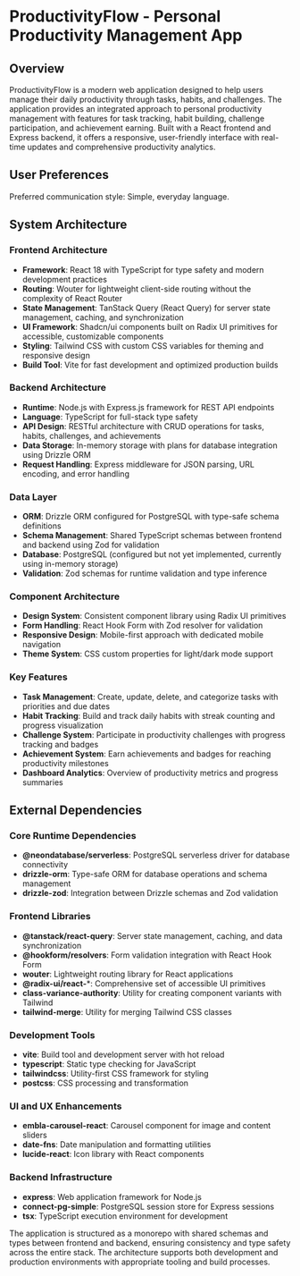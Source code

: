 # ProductivityFlow - Personal Productivity Management App

## Overview

ProductivityFlow is a modern web application designed to help users manage their daily productivity through tasks, habits, and challenges. The application provides an integrated approach to personal productivity management with features for task tracking, habit building, challenge participation, and achievement earning. Built with a React frontend and Express backend, it offers a responsive, user-friendly interface with real-time updates and comprehensive productivity analytics.

## User Preferences

Preferred communication style: Simple, everyday language.

## System Architecture

### Frontend Architecture
- **Framework**: React 18 with TypeScript for type safety and modern development practices
- **Routing**: Wouter for lightweight client-side routing without the complexity of React Router
- **State Management**: TanStack Query (React Query) for server state management, caching, and synchronization
- **UI Framework**: Shadcn/ui components built on Radix UI primitives for accessible, customizable components
- **Styling**: Tailwind CSS with custom CSS variables for theming and responsive design
- **Build Tool**: Vite for fast development and optimized production builds

### Backend Architecture
- **Runtime**: Node.js with Express.js framework for REST API endpoints
- **Language**: TypeScript for full-stack type safety
- **API Design**: RESTful architecture with CRUD operations for tasks, habits, challenges, and achievements
- **Data Storage**: In-memory storage with plans for database integration using Drizzle ORM
- **Request Handling**: Express middleware for JSON parsing, URL encoding, and error handling

### Data Layer
- **ORM**: Drizzle ORM configured for PostgreSQL with type-safe schema definitions
- **Schema Management**: Shared TypeScript schemas between frontend and backend using Zod for validation
- **Database**: PostgreSQL (configured but not yet implemented, currently using in-memory storage)
- **Validation**: Zod schemas for runtime validation and type inference

### Component Architecture
- **Design System**: Consistent component library using Radix UI primitives
- **Form Handling**: React Hook Form with Zod resolver for validation
- **Responsive Design**: Mobile-first approach with dedicated mobile navigation
- **Theme System**: CSS custom properties for light/dark mode support

### Key Features
- **Task Management**: Create, update, delete, and categorize tasks with priorities and due dates
- **Habit Tracking**: Build and track daily habits with streak counting and progress visualization
- **Challenge System**: Participate in productivity challenges with progress tracking and badges
- **Achievement System**: Earn achievements and badges for reaching productivity milestones
- **Dashboard Analytics**: Overview of productivity metrics and progress summaries

## External Dependencies

### Core Runtime Dependencies
- **@neondatabase/serverless**: PostgreSQL serverless driver for database connectivity
- **drizzle-orm**: Type-safe ORM for database operations and schema management
- **drizzle-zod**: Integration between Drizzle schemas and Zod validation

### Frontend Libraries
- **@tanstack/react-query**: Server state management, caching, and data synchronization
- **@hookform/resolvers**: Form validation integration with React Hook Form
- **wouter**: Lightweight routing library for React applications
- **@radix-ui/react-***: Comprehensive set of accessible UI primitives
- **class-variance-authority**: Utility for creating component variants with Tailwind
- **tailwind-merge**: Utility for merging Tailwind CSS classes

### Development Tools
- **vite**: Build tool and development server with hot reload
- **typescript**: Static type checking for JavaScript
- **tailwindcss**: Utility-first CSS framework for styling
- **postcss**: CSS processing and transformation

### UI and UX Enhancements
- **embla-carousel-react**: Carousel component for image and content sliders
- **date-fns**: Date manipulation and formatting utilities
- **lucide-react**: Icon library with React components

### Backend Infrastructure
- **express**: Web application framework for Node.js
- **connect-pg-simple**: PostgreSQL session store for Express sessions
- **tsx**: TypeScript execution environment for development

The application is structured as a monorepo with shared schemas and types between frontend and backend, ensuring consistency and type safety across the entire stack. The architecture supports both development and production environments with appropriate tooling and build processes.
